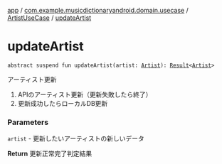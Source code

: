 [app](../../index.md) / [com.example.musicdictionaryandroid.domain.usecase](../index.md) / [ArtistUseCase](index.md) / [updateArtist](./update-artist.md)

# updateArtist

`abstract suspend fun updateArtist(artist: `[`Artist`](../../com.example.domain.model.entity/-artist/index.md)`): `[`Result`](../../com.example.domain.model.value/-result/index.md)`<`[`Artist`](../../com.example.domain.model.entity/-artist/index.md)`>`

アーティスト更新

1. APIのアーティスト更新（更新失敗したら終了）
2. 更新成功したらローカルDB更新

### Parameters

`artist` - 更新したいアーティストの新しいデータ

**Return**
更新正常完了判定結果

